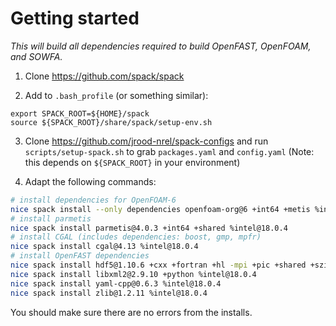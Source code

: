 # Getting started

_This will build all dependencies required to build OpenFAST, OpenFOAM, and SOWFA._

1. Clone https://github.com/spack/spack

2. Add to `.bash_profile` (or something similar):
```
export SPACK_ROOT=${HOME}/spack
source ${SPACK_ROOT}/share/spack/setup-env.sh
```

3. Clone https://github.com/jrood-nrel/spack-configs and run `scripts/setup-spack.sh` to grab `packages.yaml` and `config.yaml` (Note: this depends on `${SPACK_ROOT}` in your environment)

4. Adapt the following commands:
```bash
# install dependencies for OpenFOAM-6
nice spack install --only dependencies openfoam-org@6 +int64 +metis %intel@18.0.4
# install parmetis
nice spack install parmetis@4.0.3 +int64 +shared %intel@18.0.4
# install CGAL (includes dependencies: boost, gmp, mpfr)
nice spack install cgal@4.13 %intel@18.0.4
# install OpenFAST dependencies
nice spack install hdf5@1.10.6 +cxx +fortran +hl -mpi +pic +shared +szip %intel@18.0.4
nice spack install libxml2@2.9.10 +python %intel@18.0.4
nice spack install yaml-cpp@0.6.3 %intel@18.0.4
nice spack install zlib@1.2.11 %intel@18.0.4
```
You should make sure there are no errors from the installs.
